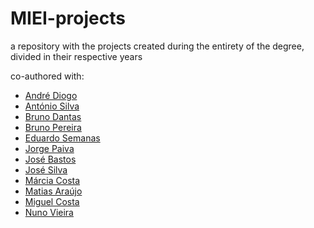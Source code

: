 # MIEI-projects
a repository with the projects created during the entirety of the degree, divided in their respective years

co-authored with:
+ [André Diogo](https://github.com/Seriyin)
+ [António Silva](https://github.com/To-Silva)
+ [Bruno Dantas](https://github.com/brunodantas6)
+ [Bruno Pereira](https://github.com/b-pereira)
+ [Eduardo Semanas](https://github.com/004Ryu)
+ [Jorge Paiva](https://github.com/Phaktumn)
+ [José Bastos](https://github.com/zbastos)
+ [José Silva](https://github.com/Jpvsilva)
+ [Márcia Costa](https://github.com/msplinter46)
+ [Matias Araújo](https://github.com/MatiasN)
+ [Miguel Costa](https://github.com/XoRtY)
+ [Nuno Vieira](https://github.com/forlemon)
